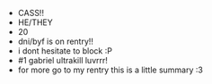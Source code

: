 - CASS!!
- HE/THEY
- 20
- dni/byf is on rentry!!
- i dont hesitate to block :P
- #1 gabriel ultrakill luvrrr!
- for more go to my rentry this is a little summary :3

<!---
heresyofhate/heresyofhate is a ✨ special ✨ repository because its `README.md` (this file) appears on your GitHub profile.
You can click the Preview link to take a look at your changes.
--->
